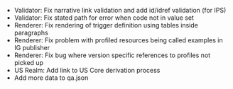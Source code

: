 * Validator: Fix narrative link validation and add id/idref validation (for IPS)
* Validator: Fix stated path for error when code not in value set
* Renderer: Fix rendering of trigger definition using tables inside paragraphs
* Renderer: Fix problem with profiled resources being called examples in IG publisher
* Renderer: Fix bug where version specific references to profiles not picked up
* US Realm: Add link to US Core derivation process
* Add more data to qa.json
